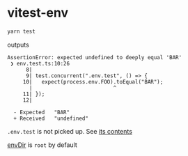 # vitest-env

```sh
yarn test
```

outputs

```
AssertionError: expected undefined to deeply equal 'BAR'
 ❯ env.test.ts:10:26
      8| 
      9| test.concurrent(".env.test", () => {
     10|   expect(process.env.FOO).toEqual("BAR");
       |                          ^
     11| });
     12| 

  - Expected   "BAR"
  + Received   "undefined"
```

`.env.test` is not picked up. See [its contents](.env.test)

[envDir](https://vitejs.dev/config/#envdir) is `root` by default
